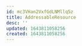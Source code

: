 ```yaml
---
id: mc3VHan2VxfGdLNMllq5z
title: AddressableResource
desc: ''
updated: 1643811058256
created: 1643811058256
---
```



